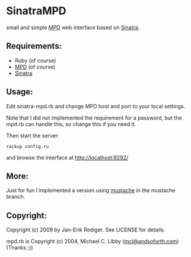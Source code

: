 SinatraMPD
==========

small and simple [MPD][] web interface based on [Sinatra].

Requirements:
-------------

* Ruby (of course)
* [MPD] (of course)
* [Sinatra][gitsinatra]

Usage:
------

Edit sinatra-mpd.rb and change MPD host and port to your local settings.

Note that I did not implemented the requirement for a password, 
but the mpd.rb can handle this, so change this if you need it.

Then start the server:

    rackup config.ru

and browse the interface at [http://localhost:9292/]()

More:
-----

Just for fun I implemented a version using [mustache][] in the mustache branch.

Copyright:
----------

Copyright (c) 2009 by Jan-Erik Rediger. See LICENSE for details.

mpd.rb is Copyright (c) 2004, Michael C. Libby (mcl@andsoforth.com) (Thanks ;))

[MPD]: http://mpd.wikia.com/wiki/Music_Player_Daemon_Wiki
[Sinatra]: http://www.sinatrarb.com/
[gitsinatra]: http://github.com/sinatra/sinatra/
[mustache]: http://github.com/defunkt/mustache/
